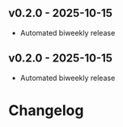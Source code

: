 
## v0.2.0 - 2025-10-15

- Automated biweekly release


## v0.2.0 - 2025-10-15

- Automated biweekly release

# Changelog
